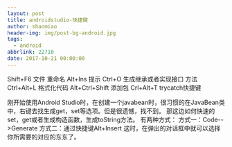 ```yaml
---
layout: post
title: androidstudio-快捷键
author: shaomiao
header-img: img/post-bg-android.jpg
tags:
  - android
abbrlink: 22710
date: 2017-10-21 00:00:00
---
```

Shift+F6  文件 重命名
Alt+Ins 提示
Ctrl+O 生成继承或者实现接口  方法
Ctrl+Alt+L 格式化代码
Alt+Ctrl+Shift 添加包
Crl+Alt+T trycatch快捷键

刚开始使用Android Studio时，在创建一个javabean时，很习惯的在JavaBean类中，右键去找生成get，set等选项。但是很遗憾，找不到。
那这边如何快速的set，get或者生成构造函数，生成toString方法。
有两种方式：
方式一：Code-->Generate
方式二：通过快捷键Alt+Insert
这时，在弹出的对话框中就可以选择你所需要的对应的东东了。
